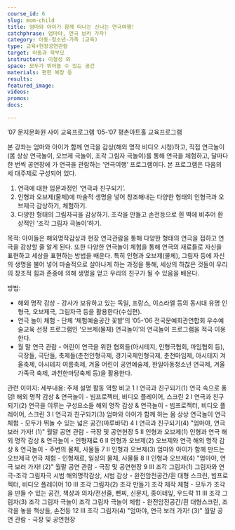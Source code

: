 ```yaml
---
course_id: 6
slug: mom-child
title: 엄마와 아이가 함께 떠나는 신나는 연극여행!
catchphrase: 엄마야, 연극 보러 가자!
category: 아동-청소년-가족 (교육)
type: 교육+현장공연관람
target: 아동과 학부모
instructors: 이철성 외
space: 모두가 뛰어놀 수 있는 공간
materials: 편한 복장 등
results: 
featured_image:
videos:
promos:
docs:

---
```


’07 문지문화원 사이 교육프로그램
’05-’07 평촌아트홀 교육프로그램

본 강좌는 엄마와 아이가 함께 연극을 감상(해외 명작 비디오 시청)하고, 직접 연극놀이(몸 상상 연극놀이, 오브제 극놀이, 조각 그림자 극놀이)를 통해 연극을 체험하고, 달마다 한 번씩 공연장에 가 연극을 관람하는 ‘연극여행’ 프로그램이다. 본 프로그램은 다음의 세 대주제로 구성되어 있다.

1. 연극에 대한 입문과정인 ‘연극과 친구되기’.
2. 인형과 오브제(물체)에 마술적 생명을 넣어 창조해내는 다양한 형태의 인형극과 오브제극 감상하기, 체험하기.
3. 다양한 형태의 그림자극을 감상하기. 조각을 만들고 손전등으로 흰 벽에 비추어 환상적인 ‘조각 그림자 극놀이’하기.

목적: 
아이들은 해외명작감상과 현장 연극관람을 통해 다양한 형태의 연극을 접하고 연극을 감상할 줄 알게 된다. 또한 다양한 연극놀이 체험을 통해 연극의 재료들로 자신을 표현하고 세상을 표현하는 방법을 배운다. 특히 인형과 오브제(물체), 그림자 등에 자신의 생명을 불어 넣어 마술적으로 살아나게 하는 과정을 통해, 세상의 하찮은 것들이 우리의 창조적 힘과 존중에 의해 생명을 얻고 우리의 친구가 될 수 있음을 배운다.

방법: 
* 해외 명작 감상 - 강사가 보유하고 있는 독일, 프랑스, 이스라엘 등의 동시대 유명 인형극, 오브제극, 그림자극 등을 활용한다(수십편).
* 연극 놀이 체험 - 단체 ‘체험예술공간 꽃밭’의 ’05-’06 전국문예회관연합회 우수예술교육 선정 프로그램인 ‘오브제(물체) 연극놀이’의 연극놀이 프로그램을 적극 이용한다.
* 월 말 연극 관람 - 어린이 연극을 위한 협회들(아시테지, 인형극협회, 마임협회 등), 극장들, 극단들, 축제들(춘천인형극제, 경기국제인형극제, 춘천마임제, 아시테지 겨울축제, 아시테지 여름축제, 겨울 어린이 공연예술제, 한일아동청소년 연극제, 겨울 가족극 축제, 과천한마당축제 등)을 활용한다.

관련 이미지: 
세부내용: 
주제  설명  활동  역할  비고
1 I 연극과 친구되기(1) 연극 속으로 풍덩!  해외 명작 감상 & 연극놀이 - 빔프로젝터, 비디오 플레이어, 스크린
2 I 연극과 친구되기(2) 연극을 이루는 구성요소들 해외 명작 감상 & 연극놀이 - 빔프로젝터, 비디오 플레이어, 스크린
3 I 연극과 친구되기(3) 엄마와 아이가 함께 하는 몸 상상 연극놀이 연극 체험 - 모두가 뛰놀 수 있는 넓은 공간(마루바닥)
4 I 연극과 친구되기(4) "엄마야, 연극 보러 가자! (1)"  월말 공연 관람  - 극장 및 공연현장
5 II 인형과 오브제(1) 인형과 연극  해외 명작 감상 & 연극놀이 - 인형재료
6 II 인형과 오브제(2) 오브제와 연극 해외 명작 감상 & 연극놀이 - 주변의 물체, 사물들
7 II 인형과 오브제(3) 엄마와 아이가 함께 만드는 오브제극 연극 체험 - 인형재료, 일상의 물체, 사물들
8 II 인형과 오브제(4) "엄마야, 연극 보러 가자! (2)"  월말 공연 관람  - 극장 및 공연현장
9 III 조각 그림자(1) 그림자와 연극-조각 그림자극 시범  해외명작감상, 시범 감상 - 완전암전공간/흰 대형 스크린, 빔프로젝터, 비디오 플레이어
10  III 조각 그림자(2) 조각 만들기  조각 제작 체험  - 모두가 조각을 만들 수 있는 공간, 책상과 의자/전선줄, 뻰찌, 신문지, 종이테잎, 우드락
11  III 조각 그림자(3) 조각 그림자 극놀이  조각 그림자 극놀이 체험 - 완전암전공간/흰 대형스크린, 조각을 놓을 책상들, 손전등
12  III 조각 그림자(4) "엄마야, 연극 보러 가자! (3)"  월말 공연 관람  - 극장 및 공연현장
